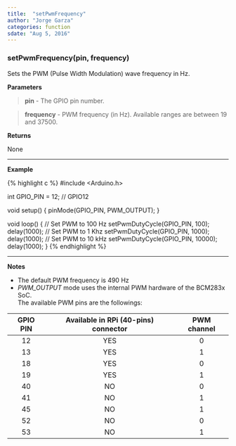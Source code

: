 ```yaml
---
title:  "setPwmFrequency"
author: "Jorge Garza"
categories: function
sdate: "Aug 5, 2016"
---
```


### setPwmFrequency(pin, frequency)

Sets the PWM (Pulse Width Modulation) wave frequency in Hz.

**Parameters**

> **pin** - The GPIO pin number.

> **frequency** - PWM frequency (in Hz). Available ranges are between 19 and 37500.

**Returns**

None

____________________

**Example**

{% highlight c %}
#include <Arduino.h>

int GPIO_PIN = 12; // GPIO12

void setup() {
	pinMode(GPIO_PIN, PWM_OUTPUT);
}

void loop() {
	// Set PWM to 100 Hz
	setPwmDutyCycle(GPIO_PIN, 100); 
	delay(1000);
	// Set PWM to 1 Khz
	setPwmDutyCycle(GPIO_PIN, 1000); 
	delay(1000);
	// Set PWM to 10 kHz
	setPwmDutyCycle(GPIO_PIN, 10000); 
	delay(1000);
}
{% endhighlight %}

____________________

**Notes**

- The default PWM frequency is 490 Hz
- *PWM_OUTPUT* mode uses the internal PWM hardware of the BCM283x SoC.  
The available PWM pins are the followings:

| GPIO PIN | Available in RPi (40-pins) connector | PWM channel |
|:------:|:-----------:|:-----------:|
|   12   |      YES |   0 |
|   13   |      YES |   1 |
|   18   |      YES |   0 |
|   19   |      YES |   1 |
|   40   |      NO  |   0 |
|   41   |      NO  |   1 |
|   45   |      NO  |   1 |
|   52   |      NO  |   0 |
|   53   |      NO  |   1 |




